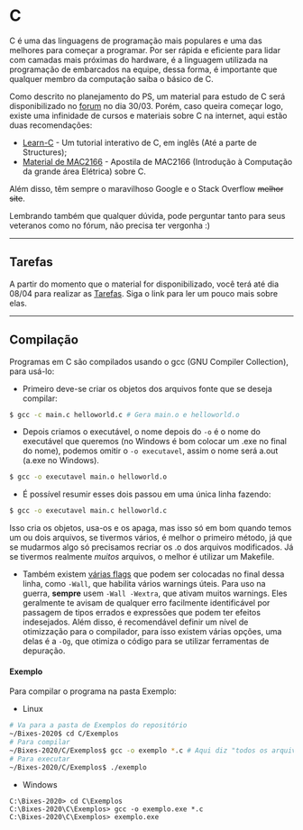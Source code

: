 # C
C é uma das linguagens de programação mais populares e uma das melhores para começar a programar. Por ser rápida e eficiente para lidar com camadas mais próximas do hardware, é a linguagem utilizada na programação de embarcados na equipe, dessa forma, é importante que qualquer membro da computação saiba o básico de C.

Como descrito no planejamento do PS, um material para estudo de C será disponibilizado no [forum] no dia 30/03. Porém, caso queira começar logo, existe uma infinidade de cursos e materiais sobre C na internet, aqui estão duas recomendações:

* [Learn-C][learnc] - Um tutorial interativo de C, em inglês (Até a parte de Structures);
* [Material de MAC2166][mac2166] - Apostila de MAC2166 (Introdução à Computação da grande área Elétrica) sobre C.

Além disso, têm sempre o maravilhoso Google e o Stack Overflow ~~melhor site~~.

Lembrando também que qualquer dúvida, pode perguntar tanto para seus veteranos como no fórum, não precisa ter vergonha :)

---
## Tarefas
A partir do momento que o material for disponibilizado, você terá até dia 08/04 para realizar as [Tarefas](./Tarefas/README.md). Siga o link para ler um pouco mais sobre elas.

---
## Compilação
Programas em C são compilados usando o gcc (GNU Compiler Collection), para usá-lo:
* Primeiro deve-se criar os objetos dos arquivos fonte que se deseja compilar:
```bash
$ gcc -c main.c helloworld.c # Gera main.o e helloworld.o
```
* Depois criamos o executável, o nome depois do `-o` é o nome do executável que queremos
(no Windows é bom colocar um .exe no final do nome), podemos omitir o `-o executavel`,
assim o nome será a.out (a.exe no Windows).
```bash
$ gcc -o executavel main.o helloworld.o
```
* É possível resumir esses dois passou em uma única linha fazendo:
```bash
$ gcc -o executavel main.c helloworld.c
```
Isso cria os objetos, usa-os e os apaga, mas isso só em bom quando temos um ou dois arquivos,
se tivermos vários, é melhor o primeiro método, já que se mudarmos algo só precisamos recriar os .o
dos arquivos modificados. Já se tivermos realmente *muitos* arquivos, o melhor é utilizar um Makefile.
* Também existem [várias flags][gcc-flags] que podem ser colocadas no final dessa linha, como `-Wall`,
que habilita vários warnings úteis. Para uso na guerra, **sempre** usem `-Wall -Wextra`, que ativam muitos
warnings. Eles geralmente te avisam de qualquer erro facilmente identificável por passagem de tipos errados
e expressões que podem ter efeitos indesejados. Além disso, é recomendável definir um nível de otimizzação 
para o compilador, para isso existem várias opções, uma delas é a `-Og`, que otimiza o código para se utilizar
ferramentas de depuração.

#### Exemplo
Para compilar o programa na pasta Exemplo:
* Linux
```bash
# Va para a pasta de Exemplos do repositório
~/Bixes-2020$ cd C/Exemplos
# Para compilar
~/Bixes-2020/C/Exemplos$ gcc -o exemplo *.c # Aqui diz "todos os arquivos terminados em .c na pasta atual"
# Para executar
~/Bixes-2020/C/Exemplos$ ./exemplo
```
* Windows
```
C:\Bixes-2020> cd C\Exemplos
C:\Bixes-2020\C\Exemplos> gcc -o exemplo.exe *.c
C:\Bixes-2020\C\Exemplos> exemplo.exe
```

[learnc]: http://www.learn-c.org/
[mac2166]: http://www.ime.usp.br/~hitoshi/introducao/
[forum]: http://forum.thunderatz.org/
[gcc-flags]: https://gcc.gnu.org/onlinedocs/gcc/Option-Summary.html
